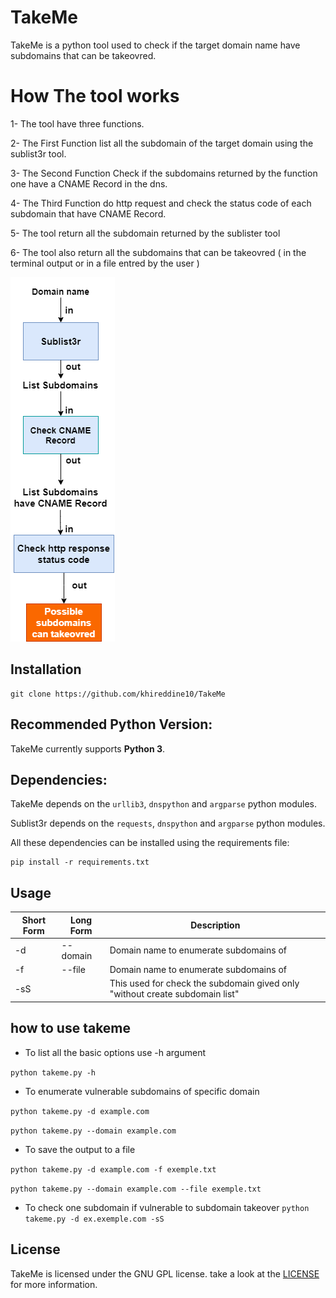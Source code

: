 # TakeMe
TakeMe is a python tool used to check if the target domain name have subdomains that can be takeovred.

# How The tool works
1- The tool have three functions.

2- The First Function list all the subdomain of the target domain using the sublist3r tool.

3- The Second Function Check if the subdomains returned by the function one have a CNAME Record in the dns.

4- The Third Function do http request and check the status code of each subdomain that have CNAME Record.

5- The tool return all the subdomain returned by the sublister tool

6- The tool also return all the subdomains that can be takeovred ( in the terminal output or in a file entred by the user )

![alt text](https://github.com/khireddine10/TakeMe/blob/main/takeme.png)

## Installation
```
git clone https://github.com/khireddine10/TakeMe
```
## Recommended Python Version:
TakeMe currently supports **Python 3**.

## Dependencies:
TakeMe depends on the `urllib3`, `dnspython` and `argparse` python modules.

Sublist3r depends on the `requests`, `dnspython` and `argparse` python modules.

All these dependencies can be installed using the requirements file:

```
pip install -r requirements.txt
```

## Usage

Short Form    | Long Form     | Description
------------- | ------------- |-------------
-d            | --domain      | Domain name to enumerate subdomains of
-f            | --file        | Domain name to enumerate subdomains of
-sS           |               | This used for check the subdomain gived only "without create subdomain list"
## how to use takeme
* To list all the basic options use -h argument

```python takeme.py -h```

* To enumerate vulnerable subdomains of specific domain

```python takeme.py -d example.com```

```python takeme.py --domain example.com```

* To save the output to a file

```python takeme.py -d example.com -f exemple.txt ```

```python takeme.py --domain example.com --file exemple.txt ```

* To check one subdomain if vulnerable to subdomain takeover
``` python takeme.py -d ex.exemple.com -sS  ```

## License

TakeMe is licensed under the GNU GPL license. take a look at the [LICENSE](https://github.com/khireddine10/TakeMe/blob/main/LICENSE) for more information.

